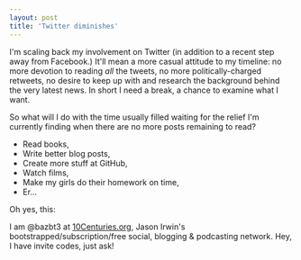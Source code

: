 ```yaml
---
layout: post
title: 'Twitter diminishes'
---
```


I'm scaling back my involvement on Twitter (in addition to a recent step away from Facebook.)  It'll mean a more casual attitude to my timeline: no more devotion to reading *all* the tweets, no more politically-charged retweets, no desire to keep up with and research the background behind the very latest news.  In short I need a break, a chance to examine what I want.

So what will I do with the time usually filled waiting for the relief I'm currently finding when there are no more posts remaining to read? 

* Read books,
* Write better blog posts,
* Create more stuff at GitHub,
* Watch films,
* Make my girls do their homework on time,
* Er…

Oh yes, this:

I am @bazbt3 at [10Centuries.org](https://10centuries.org/), Jason Irwin's bootstrapped/subscription/free social, blogging & podcasting network.  Hey, I have invite codes, just ask!
